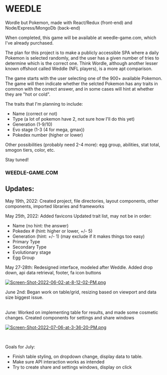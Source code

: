 # WEEDLE
Wordle but Pokemon, made with React/Redux (front-end) and Node/Express/MongoDb (back-end)


When completed, this game will be available at weedle-game.com, which I've already purchased.


The plan for this project is to make a publicly accessible SPA where a daily Pokemon is selected randomly, and the user has a given number of tries to determine which is the correct one. Think Wordle, although another lesser known offshoot called Weddle (NFL players), is a more apt comparison.


The game starts with the user selecting one of the 900+ available Pokemon. The game will then indicate whether the selcted Pokemon has any traits in common with the correct answer, and in some cases will hint at whether they are "hot or cold".


The traits that I'm planning to include:

- Name (correct or not)
- Type (a lot of pokemon have 2, not sure how I'll do this yet)
- Generation (1-9/10)
- Evo stage (1-3 (4 for mega, gmax))
- Pokedex number (higher or lower)


Other possibilities (probably need 2-4 more): egg group, abilities, stat total, smogon tiers, color, etc.


Stay tuned!

### WEEDLE-GAME.COM

Updates:
------------------------------------------------
May 19th, 2022: Created project, file directories, layout components, other components, imported libraries and frameworks

May 25th, 2022: Added favicons
Updated trait list, may not be in order:

- Name (no hint: the answer)
- Pokedex # (hint: higher or lower, +/- 5)
- Generation (hint: +/- 1) (may exclude if it makes things too easy)
- Primary Type
- Secondary Type
- Evolutionary stage
- Egg Group

May 27-28th:
Redesigned interface, modeled after Weddle. Added drop down, api data retrieval, footer, fa icon buttons

[![Screen-Shot-2022-06-02-at-8-12-02-PM.png](https://i.postimg.cc/bv1PJMpX/Screen-Shot-2022-06-02-at-8-12-02-PM.png)](https://postimg.cc/wtxZ4w1F)

June 2nd:
Began work on table/grid, resizing based on viewport and data size biggest issue.

<br/>
June:
Worked on implementing table for results, and made some cosmetic changes. Created components for settings and share windows

[![Screen-Shot-2022-07-06-at-3-36-20-PM.png](https://i.postimg.cc/TP9c514f/Screen-Shot-2022-07-06-at-3-36-20-PM.png)](https://postimg.cc/8F7vqpG0)

<br/>

Goals for July:
- Finish table styling, on dropdown change, display data to table.
- Make sure API interaction works as intended
- Try to create share and settings windows, display on click